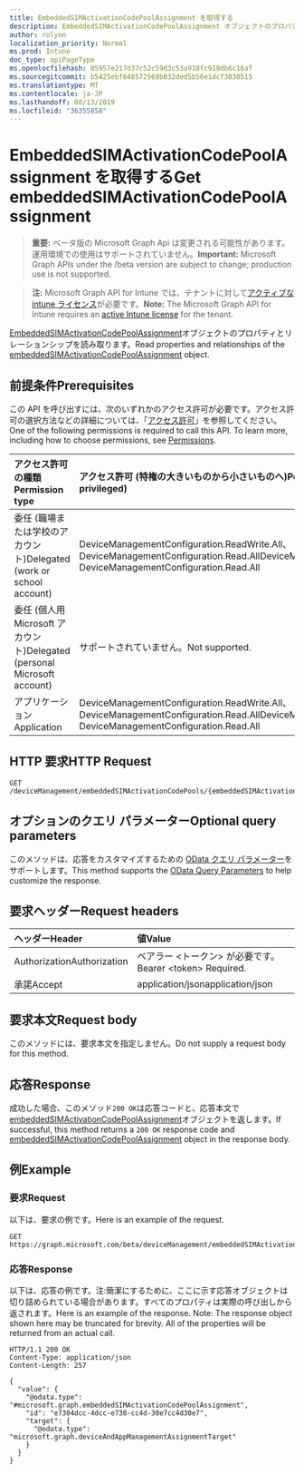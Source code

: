 ```yaml
---
title: EmbeddedSIMActivationCodePoolAssignment を取得する
description: EmbeddedSIMActivationCodePoolAssignment オブジェクトのプロパティとリレーションシップを読み取ります。
author: rolyon
localization_priority: Normal
ms.prod: Intune
doc_type: apiPageType
ms.openlocfilehash: 05957e217d37c52c59d3c53a918fc919db6c16af
ms.sourcegitcommit: b5425ebf648572569b032ded5b56e1dcf3830515
ms.translationtype: MT
ms.contentlocale: ja-JP
ms.lasthandoff: 08/13/2019
ms.locfileid: "36355858"
---
```

# <a name="get-embeddedsimactivationcodepoolassignment"></a><span data-ttu-id="a51e3-103">EmbeddedSIMActivationCodePoolAssignment を取得する</span><span class="sxs-lookup"><span data-stu-id="a51e3-103">Get embeddedSIMActivationCodePoolAssignment</span></span>

> <span data-ttu-id="a51e3-104">**重要:** ベータ版の Microsoft Graph Api は変更される可能性があります。運用環境での使用はサポートされていません。</span><span class="sxs-lookup"><span data-stu-id="a51e3-104">**Important:** Microsoft Graph APIs under the /beta version are subject to change; production use is not supported.</span></span>

> <span data-ttu-id="a51e3-105">**注:** Microsoft Graph API for Intune では、テナントに対して[アクティブな intune ライセンス](https://go.microsoft.com/fwlink/?linkid=839381)が必要です。</span><span class="sxs-lookup"><span data-stu-id="a51e3-105">**Note:** The Microsoft Graph API for Intune requires an [active Intune license](https://go.microsoft.com/fwlink/?linkid=839381) for the tenant.</span></span>

<span data-ttu-id="a51e3-106">[EmbeddedSIMActivationCodePoolAssignment](../resources/intune-esim-embeddedsimactivationcodepoolassignment.md)オブジェクトのプロパティとリレーションシップを読み取ります。</span><span class="sxs-lookup"><span data-stu-id="a51e3-106">Read properties and relationships of the [embeddedSIMActivationCodePoolAssignment](../resources/intune-esim-embeddedsimactivationcodepoolassignment.md) object.</span></span>

## <a name="prerequisites"></a><span data-ttu-id="a51e3-107">前提条件</span><span class="sxs-lookup"><span data-stu-id="a51e3-107">Prerequisites</span></span>
<span data-ttu-id="a51e3-p101">この API を呼び出すには、次のいずれかのアクセス許可が必要です。アクセス許可の選択方法などの詳細については、「[アクセス許可](/graph/permissions-reference)」を参照してください。</span><span class="sxs-lookup"><span data-stu-id="a51e3-p101">One of the following permissions is required to call this API. To learn more, including how to choose permissions, see [Permissions](/graph/permissions-reference).</span></span>

|<span data-ttu-id="a51e3-110">アクセス許可の種類</span><span class="sxs-lookup"><span data-stu-id="a51e3-110">Permission type</span></span>|<span data-ttu-id="a51e3-111">アクセス許可 (特権の大きいものから小さいものへ)</span><span class="sxs-lookup"><span data-stu-id="a51e3-111">Permissions (from most to least privileged)</span></span>|
|:---|:---|
|<span data-ttu-id="a51e3-112">委任 (職場または学校のアカウント)</span><span class="sxs-lookup"><span data-stu-id="a51e3-112">Delegated (work or school account)</span></span>|<span data-ttu-id="a51e3-113">DeviceManagementConfiguration.ReadWrite.All、DeviceManagementConfiguration.Read.All</span><span class="sxs-lookup"><span data-stu-id="a51e3-113">DeviceManagementConfiguration.ReadWrite.All, DeviceManagementConfiguration.Read.All</span></span>|
|<span data-ttu-id="a51e3-114">委任 (個人用 Microsoft アカウント)</span><span class="sxs-lookup"><span data-stu-id="a51e3-114">Delegated (personal Microsoft account)</span></span>|<span data-ttu-id="a51e3-115">サポートされていません。</span><span class="sxs-lookup"><span data-stu-id="a51e3-115">Not supported.</span></span>|
|<span data-ttu-id="a51e3-116">アプリケーション</span><span class="sxs-lookup"><span data-stu-id="a51e3-116">Application</span></span>|<span data-ttu-id="a51e3-117">DeviceManagementConfiguration.ReadWrite.All、DeviceManagementConfiguration.Read.All</span><span class="sxs-lookup"><span data-stu-id="a51e3-117">DeviceManagementConfiguration.ReadWrite.All, DeviceManagementConfiguration.Read.All</span></span>|

## <a name="http-request"></a><span data-ttu-id="a51e3-118">HTTP 要求</span><span class="sxs-lookup"><span data-stu-id="a51e3-118">HTTP Request</span></span>
<!-- {
  "blockType": "ignored"
}
-->
``` http
GET /deviceManagement/embeddedSIMActivationCodePools/{embeddedSIMActivationCodePoolId}/assignments/{embeddedSIMActivationCodePoolAssignmentId}
```

## <a name="optional-query-parameters"></a><span data-ttu-id="a51e3-119">オプションのクエリ パラメーター</span><span class="sxs-lookup"><span data-stu-id="a51e3-119">Optional query parameters</span></span>
<span data-ttu-id="a51e3-120">このメソッドは、応答をカスタマイズするための [OData クエリ パラメーター](https://docs.microsoft.com/en-us/graph/query-parameters)をサポートします。</span><span class="sxs-lookup"><span data-stu-id="a51e3-120">This method supports the [OData Query Parameters](https://docs.microsoft.com/en-us/graph/query-parameters) to help customize the response.</span></span>

## <a name="request-headers"></a><span data-ttu-id="a51e3-121">要求ヘッダー</span><span class="sxs-lookup"><span data-stu-id="a51e3-121">Request headers</span></span>
|<span data-ttu-id="a51e3-122">ヘッダー</span><span class="sxs-lookup"><span data-stu-id="a51e3-122">Header</span></span>|<span data-ttu-id="a51e3-123">値</span><span class="sxs-lookup"><span data-stu-id="a51e3-123">Value</span></span>|
|:---|:---|
|<span data-ttu-id="a51e3-124">Authorization</span><span class="sxs-lookup"><span data-stu-id="a51e3-124">Authorization</span></span>|<span data-ttu-id="a51e3-125">ベアラー &lt;トークン&gt; が必要です。</span><span class="sxs-lookup"><span data-stu-id="a51e3-125">Bearer &lt;token&gt; Required.</span></span>|
|<span data-ttu-id="a51e3-126">承諾</span><span class="sxs-lookup"><span data-stu-id="a51e3-126">Accept</span></span>|<span data-ttu-id="a51e3-127">application/json</span><span class="sxs-lookup"><span data-stu-id="a51e3-127">application/json</span></span>|

## <a name="request-body"></a><span data-ttu-id="a51e3-128">要求本文</span><span class="sxs-lookup"><span data-stu-id="a51e3-128">Request body</span></span>
<span data-ttu-id="a51e3-129">このメソッドには、要求本文を指定しません。</span><span class="sxs-lookup"><span data-stu-id="a51e3-129">Do not supply a request body for this method.</span></span>

## <a name="response"></a><span data-ttu-id="a51e3-130">応答</span><span class="sxs-lookup"><span data-stu-id="a51e3-130">Response</span></span>
<span data-ttu-id="a51e3-131">成功した場合、このメソッド`200 OK`は応答コードと、応答本文で[embeddedSIMActivationCodePoolAssignment](../resources/intune-esim-embeddedsimactivationcodepoolassignment.md)オブジェクトを返します。</span><span class="sxs-lookup"><span data-stu-id="a51e3-131">If successful, this method returns a `200 OK` response code and [embeddedSIMActivationCodePoolAssignment](../resources/intune-esim-embeddedsimactivationcodepoolassignment.md) object in the response body.</span></span>

## <a name="example"></a><span data-ttu-id="a51e3-132">例</span><span class="sxs-lookup"><span data-stu-id="a51e3-132">Example</span></span>

### <a name="request"></a><span data-ttu-id="a51e3-133">要求</span><span class="sxs-lookup"><span data-stu-id="a51e3-133">Request</span></span>
<span data-ttu-id="a51e3-134">以下は、要求の例です。</span><span class="sxs-lookup"><span data-stu-id="a51e3-134">Here is an example of the request.</span></span>
``` http
GET https://graph.microsoft.com/beta/deviceManagement/embeddedSIMActivationCodePools/{embeddedSIMActivationCodePoolId}/assignments/{embeddedSIMActivationCodePoolAssignmentId}
```

### <a name="response"></a><span data-ttu-id="a51e3-135">応答</span><span class="sxs-lookup"><span data-stu-id="a51e3-135">Response</span></span>
<span data-ttu-id="a51e3-p102">以下は、応答の例です。注:簡潔にするために、ここに示す応答オブジェクトは切り詰められている場合があります。すべてのプロパティは実際の呼び出しから返されます。</span><span class="sxs-lookup"><span data-stu-id="a51e3-p102">Here is an example of the response. Note: The response object shown here may be truncated for brevity. All of the properties will be returned from an actual call.</span></span>
``` http
HTTP/1.1 200 OK
Content-Type: application/json
Content-Length: 257

{
  "value": {
    "@odata.type": "#microsoft.graph.embeddedSIMActivationCodePoolAssignment",
    "id": "e7304dcc-4dcc-e730-cc4d-30e7cc4d30e7",
    "target": {
      "@odata.type": "microsoft.graph.deviceAndAppManagementAssignmentTarget"
    }
  }
}
```






